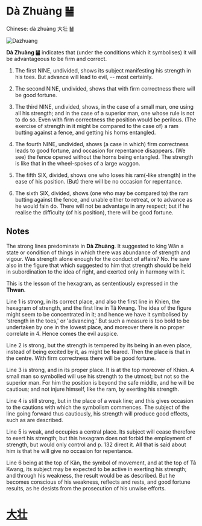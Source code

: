 # Dà Zhuàng ䷡

Chinese: dà zhuàng 大壮 ䷡

![Dazhuang](https://88o.io/wp-content/uploads/2018/09/34-e5a4a7e5a3aedazhuang.jpg)

**Dà Zhuàng ䷡** indicates that (under the conditions which it symbolises) it will be advantageous to be firm and correct.

1. The first NINE, undivided, shows its subject manifesting his strength in his toes. But advance will lead to evil, -- most certainly.

2. The second NINE, undivided, shows that with firm correctness there will be good fortune.

3. The third NINE, undivided, shows, in the case of a small man, one using all his strength; and in the case of a superior man, one whose rule is not to do so. Even with firm correctness the position would be perilous. (The exercise of strength in it might be compared to the case of) a ram butting against a fence, and getting his horns entangled.

4. The fourth NINE, undivided, shows (a case in which) firm correctness leads to good fortune, and occasion for repentance disappears. (We see) the fence opened without the horns being entangled. The strength is like that in the wheel-spokes of a large waggon.

5. The fifth SIX, divided, shows one who loses his ram(-like strength) in the ease of his position. (But) there will be no occasion for repentance.

6. The sixth SIX, divided, shows (one who may be compared to) the ram butting against the fence, and unable either to retreat, or to advance as he would fain do. There will not be advantage in any respect; but if he realise the difficulty (of his position), there will be good fortune.

## Notes

The strong lines predominate in **Dà Zhuàng**. It suggested to king Wăn a state or condition of things in which there was abundance of strength and vigour.
Was strength alone enough for the conduct of affairs? No. He saw also in the figure that which suggested to him that strength should be held in subordination to the idea of right, and exerted only in harmony with it.

This is the lesson of the hexagram, as sententiously expressed in the **Thwan**.

Line 1 is strong, in its correct place, and also the first line in Khien, the hexagram of strength, and the first line in Tâ Kwang. The idea of the figure might seem to be concentrated in it; and hence we have it symbolised by 'strength in the toes,' or 'advancing.' But such a measure is too bold to be undertaken by one in the lowest place, and moreover there is no proper correlate in 4. Hence comes the evil auspice.

Line 2 is strong, but the strength is tempered by its being in an even place, instead of being excited by it, as might be feared. Then the place is that in the centre. With firm correctness there will be good fortune.

Line 3 is strong, and in its proper place. It is at the top moreover of Khien. A small man so symbolled will use his strength to the utmost; but not so the superior man. For him the position is beyond the safe middle, and he will be cautious; and not injure himself, like the ram, by exerting his strength.

Line 4 is still strong, but in the place of a weak line; and this gives occasion to the cautions with which the symbolism commences. The subject of the line going forward thus cautiously, his strength will produce good effects, such as are described.

Line 5 is weak, and occupies a central place. Its subject will cease therefore to exert his strength; but this hexagram does not forbid the employment of strength, but would only control and p. 132 direct it. All that is said about him is that he will give no occasion for repentance.

Line 6 being at the top of Kăn, the symbol of movement, and at the top of Tâ Kwang, its subject may be expected to be active in exerting his strength; and through his weakness, the result would be as described. But he becomes conscious of his weakness, reflects and rests, and good fortune results, as he desists from the prosecution of his unwise efforts.

# [大壮](./e5a4a7e5a3aedazhuang_cn.md)
